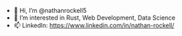 - 👋 Hi, I’m @nathanrockell5
- 👀 I’m interested in Rust, Web Development, Data Science
- 📫 LinkedIn: https://www.linkedin.com/in/nathan-rockell/
